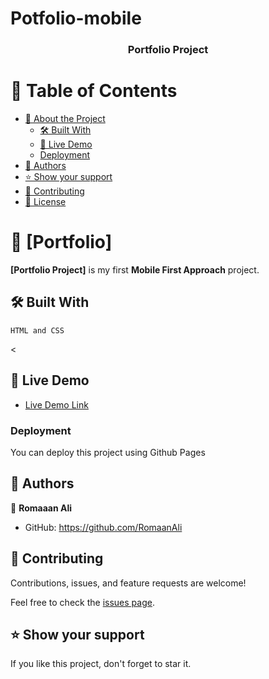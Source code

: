 # Potfolio-mobile<a name="readme-top"></a>


<div align="center">
  <h3><b>Portfolio Project</b></h3>

</div>

<!-- TABLE OF CONTENTS -->

# 📗 Table of Contents

- [📖 About the Project](#about-project)
  - [🛠 Built With](#built-with)
  - [🚀 Live Demo](#live-demo)
  - [Deployment](#deployment)
- [👥 Authors](#authors)
- [⭐️ Show your support](#support)
- [🤝 Contributing](#contributing)
- [📝 License](#license)

<!-- PROJECT DESCRIPTION -->

# 📖 [Portfolio] <a name="Portfolio Project"></a>


**[Portfolio Project]** is my first **Mobile First Approach** project.

## 🛠 Built With <a name="built-with"></a>
    HTML and CSS


<

## 🚀 Live Demo <a name="live-demo"></a>


- [Live Demo Link](https://romaanali.github.io/Potfolio-mobile/)




### Deployment

You can deploy this project using Github Pages




## 👥 Authors <a name="authors"></a>


👤 **Romaaan Ali**

- GitHub: https://github.com/RomaanAli

## 🤝 Contributing <a name="contributing"></a>

Contributions, issues, and feature requests are welcome!

Feel free to check the [issues page](../../issues/).


<!-- SUPPORT -->

## ⭐️ Show your support <a name="support"></a>


If you like this project, don't forget to star it.


<!-- ACKNOWLEDGEMENTS -->



